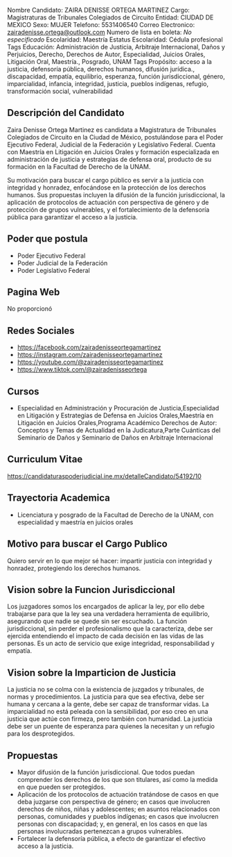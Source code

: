 Nombre Candidato: ZAIRA DENISSE ORTEGA MARTINEZ
Cargo: Magistraturas de Tribunales Colegiados de Circuito
Entidad: CIUDAD DE MEXICO
Sexo: MUJER
Telefono: 5531406540
Correo Electronico: zairadenisse.ortega@outlook.com
Numero de lista en boleta: *No especificado*
Escolaridad: Maestría
Estatus Escolaridad: Cédula profesional
Tags Educación: Administración de Justicia, Arbitraje Internacional, Daños y Perjuicios, Derecho, Derechos de Autor, Especialidad, Juicios Orales, Litigación Oral, Maestría., Posgrado, UNAM
Tags Propósito: acceso a la justicia, defensoría pública, derechos humanos, difusión jurídica., discapacidad, empatía, equilibrio, esperanza, función jurisdiccional, género, imparcialidad, infancia, integridad, justicia, pueblos indígenas, refugio, transformación social, vulnerabilidad


## Descripción del Candidato 

Zaira Denisse Ortega Martinez es candidata a Magistratura de Tribunales Colegiados de Circuito en la Ciudad de México, postulándose para el Poder Ejecutivo Federal, Judicial de la Federación y Legislativo Federal. Cuenta con Maestría en Litigación en Juicios Orales y formación especializada en administración de justicia y estrategias de defensa oral, producto de su formación en la Facultad de Derecho de la UNAM.

Su motivación para buscar el cargo público es servir a la justicia con integridad y honradez, enfocándose en la protección de los derechos humanos. Sus propuestas incluyen la difusión de la función jurisdiccional, la aplicación de protocolos de actuación con perspectiva de género y de protección de grupos vulnerables, y el fortalecimiento de la defensoría pública para garantizar el acceso a la justicia.


## Poder que postula

- Poder Ejecutivo Federal
- Poder Judicial de la Federación
- Poder Legislativo Federal


## Pagina Web

No proporcionó


## Redes Sociales

- https://facebook.com/zairadenisseortegamartinez
- https://instagram.com/zairadenisseortegamartinez
- https://youtube.com/@zairadenisseortegamartinez
- https://www.tiktok.com/@zairadenisseortega


## Cursos

- Especialidad en Administración y Procuración de Justicia,Especialidad en Litigación y Estrategias de Defensa en Juicios Orales,Maestría en Litigación en Juicios Orales,Programa Académico Derechos de Autor: Conceptos y Temas de Actualidad en la Judicatura,Parte Cuánticas del Seminario de Daños y Seminario de Daños en Arbitraje Internacional


## Curriculum Vitae

https://candidaturaspoderjudicial.ine.mx/detalleCandidato/54192/10


## Trayectoria Academica

- Licenciatura y posgrado de la Facultad de Derecho de la UNAM, con especialidad y maestría en juicios orales


## Motivo para buscar el Cargo Publico

Quiero servir en lo que mejor sé hacer: impartir justicia con integridad y honradez, protegiendo los derechos humanos.


## Vision sobre la Funcion Jurisdiccional

Los juzgadores somos los encargados de aplicar la ley, por ello debe trabajarse para que la ley sea una verdadera herramienta de equilibrio, asegurando que nadie se quede sin ser escuchado. La función jurisdiccional, sin perder el profesionalismo que la caracteriza, debe ser ejercida entendiendo el impacto de cada decisión en las vidas de las personas. Es un acto de servicio que exige integridad, responsabilidad y empatía.


## Vision sobre la Imparticion de Justicia

La justicia no se colma con la existencia de juzgados y tribunales, de normas y procedimientos. La justicia para que sea efectiva, debe ser humana y cercana a la gente, debe ser capaz de transformar vidas. La imparcialidad no está peleada con la sensibilidad, por eso creo en una justicia que actúe con firmeza, pero también con humanidad. La justicia debe ser un puente de esperanza para quienes la necesitan y un refugio para los desprotegidos.


## Propuestas

- Mayor difusión de la función jurisdiccional. Que todos puedan comprender los derechos de los que son titulares, así como la medida en que pueden ser protegidos.
- Aplicación de los protocolos de actuación tratándose de casos en que deba juzgarse con perspectiva de género; en casos que involucren derechos de niños, niñas y adolescentes; en asuntos relacionados con personas, comunidades y pueblos indígenas; en casos que involucren personas con discapacidad; y, en general, en los casos en que las personas involucradas pertenezcan a grupos vulnerables.
- Fortalecer la defensoría pública, a efecto de garantizar el efectivo acceso a la justicia.

